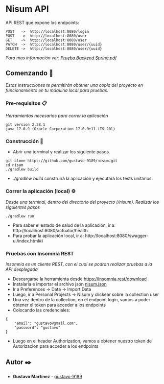 # Nisum API

API REST que expone los endpoints: 

```
POST   ->  http://localhost:8080/login
POST   ->  http://localhost:8080/user
GET    ->  http://localhost:8080/user
PATCH  ->  http://localhost:8080/user/{uuid}
DELETE ->  http://localhost:8080/user/{uuid}
```

_Para mas información ver: [Prueba Backend Spring.pdf](./demo/docs/Ejercicio_JAVA-Especialista_Integracion-BCI.docx.pdf)_

## Comenzando 🚀

_Estas instrucciones te permitirán obtener una copia del proyecto en funcionamiento en tu máquina local para pruebas._

### Pre-requisitos 📋

_Herramientas necesarias para correr la aplicación_

```
git version 2.38.1
java 17.0.9 (Oracle Corporation 17.0.9+11-LTS-201)
```

### Construcción 🔧

+ Abrir una terminal y realizar los siguiente pasos.

```
git clone https://github.com/gustavo-9189/nisum.git
cd nisum
./gradlew build
```
+ _./gradlew build_ construirá la aplicación y ejecutará los tests unitarios.

### Correr la aplicación (local) ⚙️

_Desde una terminal, dentro del directorio del proyecto (/nisum). Realizar los siguientes pasos_

```
./gradlew run
```
+ Para saber el estado de salud de la aplicación, ir a: http://localhost:8080/actuator/health
+ Para probar la aplicación local, ir a: http://localhost:8080/swagger-ui/index.html#/

### Pruebas con Insomnia REST
_Insomnia es un cliente REST, con el cual se podran realizar pruebas a la API desplegada_
+ Descargarse la herramienta desde https://insomnia.rest/download
+ Instalarla e importar el archivo json [nisum.json](./demo/docs/Nisum_2023-12-01.json)
+ Ir a Preferences -> Data -> Import Data
+ Luego, ir a Personal Projects -> Nisum y clickear sobre la collection user
+ Una vez dentro de la collection, en el endpoint login, vamos a poder obtener el token para acceder a los endpoints
+ Colocando las credenciales:
```
{
	"email": "gustavo@gmail.com",
	"password": "gustavo"
}
```
+ Luego en el header Authorization, vamos a obtener nuestro token de Autorizacion para acceder a los endpoints


## Autor ✒️

* **Gustavo Martínez** - [gustavo-9189](https://github.com/gustavo-9189)

